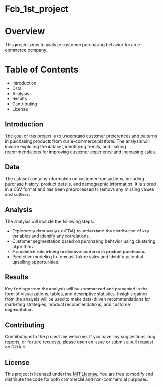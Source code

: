 # Fcb_1st_project
# Overview
This project aims to analyze customer purchasing behavior for an e-commerce company. 

# Table of Contents 
- Introduction
- Data
- Analysis
- Results
- Contributing
- License
  
## Introduction 
The goal of this project is to understand customer preferences and patterns in purchasing products from our e-commerce platform. The analysis will involve exploring the dataset, identifying trends, and making recommendations for improving customer experience and increasing sales. 

## Data 
The dataset contains information on customer transactions, including purchase history, product details, and demographic information. It is stored in a CSV format and has been preprocessed to remove any missing values and outliers. 

## Analysis 
The analysis will include the following steps: 
- Exploratory data analysis (EDA) to understand the distribution of key variables and identify any correlations.
- Customer segmentation based on purchasing behavior using clustering algorithms. 
- Association rule mining to discover patterns in product purchases.
- Predictive modeling to forecast future sales and identify potential upselling opportunities.
  
## Results 
Key findings from the analysis will be summarized and presented in the form of visualizations, tables, and descriptive statistics. Insights gained from the analysis will be used to make data-driven recommendations for marketing strategies, product recommendations, and customer segmentation.

## Contributing
Contributions to the project are welcome. If you have any suggestions, bug reports, or feature requests, please open an issue or submit a pull request on GitHub. 

## License 
This project is licensed under the [MIT License](https://opensource.org/license/mit). You are free to modify and distribute the code for both commercial and non-commercial purposes.
